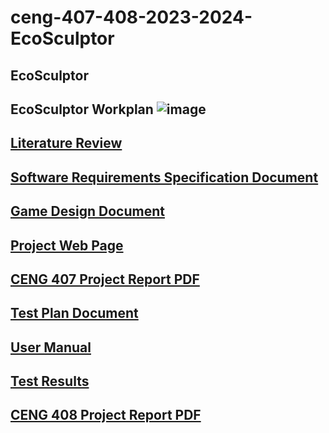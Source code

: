 # ceng-407-408-2023-2024-EcoSculptor
## EcoSculptor

## EcoSculptor Workplan ![image](https://github.com/CankayaUniversity/ceng-407-408-2023-2024-EcoSculptor/assets/63861431/e350cade-bd92-48e7-954a-2450bc7bf912)

## [Literature Review](https://github.com/CankayaUniversity/ceng-407-408-2023-2024-EcoSculptor/wiki/Literature-Review)

## [Software Requirements Specification Document](https://github.com/CankayaUniversity/ceng-407-408-2023-2024-EcoSculptor/wiki/Software-Requirements-Specification-Document)

## [Game Design Document](https://github.com/CankayaUniversity/ceng-407-408-2023-2024-EcoSculptor/wiki/Game-Design-Document)

## [Project Web Page](https://ozgundogan2000.wixsite.com/ecosculptor)

## [CENG 407 Project Report PDF](https://drive.google.com/file/d/14kLW3BM6FG9R_-VtGyh9rs8_p7TAa7U0/view?usp=sharing)

## [Test Plan Document](https://github.com/CankayaUniversity/ceng-407-408-2023-2024-EcoSculptor/wiki/Test-Plan-Document)

## [User Manual](https://github.com/CankayaUniversity/ceng-407-408-2023-2024-EcoSculptor/wiki/User-Manual)

## [Test Results](https://github.com/CankayaUniversity/ceng-407-408-2023-2024-EcoSculptor/wiki/Test-Results)

## [CENG 408 Project Report PDF](https://drive.google.com/file/d/1XDI-pPxTloRCYyBIbNu-oN5zH3kGy9uT/view?usp=sharing)
